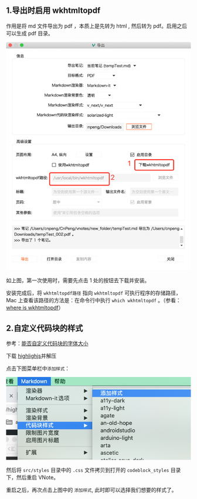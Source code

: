 ## 1.导出时启用 wkhtmltopdf

作用是将 md 文件导出为 pdf ，本质上是先转为 html , 然后转为 pdf。启用之后可以生成 pdf 目录。

![](pics/11-wkhtmltopdf.png)

如上图，第一次使用时，需要先点击 1 处的按钮去下载并安装。

安装完成后，将  `wkhtmltopdf路径` 指向 `wkhtmltopdf` 可执行程序的存储路径，Mac 上查看该路径的方法是：在命令行中执行 `which wkhtmltopdf` 。（参看：[where is wkhtmltopdf](https://github.com/tamlok/vnote/issues/1043)）


## 2.自定义代码块的样式

参考：[能否自定义代码块的字体大小](https://github.com/tamlok/vnote/issues/1323)

下载 [highlighjs](https://github.com/highlightjs/highlight.js)并解压

点击下图菜单栏中`添加样式`：

![](pics/11-2-添加样式.png)

然后将 `src/styles` 目录中的 `.css` 文件拷贝到打开的 `codeblock_styles` 目录下，然后重启 VNote。

重启之后，再次点击上图中的 `添加样式`, 此时即可以选择我们想要的样式了。